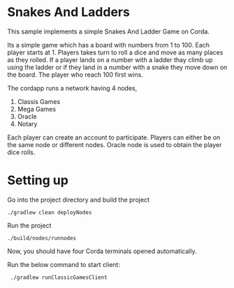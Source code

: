 # Snakes And Ladders

This sample implements a simple Snakes And Ladder Game on Corda.

Its a simple game which has a board with numbers from 1 to 100. Each player starts at 1. 
Players takes turn to roll a dice and move as many places as they rolled. If a player lands on a number 
with a ladder thay climb up using the ladder or if they land in a number with a snake they move down on the board.
The player who reach 100 first wins.

The cordapp runs  a network having 4 nodes, 
1. Classis Games
2. Mega Games
3. Oracle
4. Notary

Each player can create an account to participate. Players can either be on the same node or different nodes. 
Oracle node is used to obtain the player dice rolls.

# Setting up
Go into the project directory and build the project
```
./gradlew clean deployNodes
```
Run the project
```
./build/nodes/runnodes
```

Now, you should have four Corda terminals opened automatically.

Run the below command to start  client:

``` ./gradlew runClassicGamesClient```





